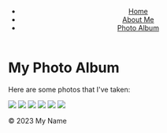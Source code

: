 <!DOCTYPE html>
<html>
  <head>
    <meta charset="UTF-8">
    <link rel="stylesheet" href="style.css">
  </head>
  <body>
    <header>
      <nav>
        <ul>
          <li><a href="index.html">Home</a></li>
          <li><a href="aboutme.html">About Me</a></li>
          <li><a href="photoalbum.html">Photo Album</a></li>
        </ul>
      </nav>
    </header>
    <main>
      <h1>My Photo Album</h1>
      <p>Here are some photos that I've taken:</p>
      <div class="gallery">
        <a href="photos/photo1.jpg"><img src="photos/photo1.jpg"></a>
        <a href="photos/photo2.jpg"><img src="photos/photo2.jpg"></a>
        <a href="photos/photo3.jpg"><img src="photos/photo3.jpg"></a>
        <a href="photos/photo4.jpg"><img src="photos/photo4.jpg"></a>
        <a href="photos/photo5.jpg"><img src="photos/photo5.jpg"></a>
        <a href="photos/photo6.jpg"><img src="photos/photo6.jpg"></a>
      </div>
    </main>
    <footer>
      <p>&copy; 2023 My Name</p>
    </footer>
  </body>
</html>
